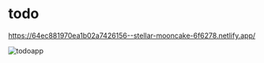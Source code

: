 # todo

https://64ec881970ea1b02a7426156--stellar-mooncake-6f6278.netlify.app/

![todoapp](https://github.com/iamsaurabh7/todo/assets/91486795/212bdac1-f081-432e-9597-05976900d2ad)

